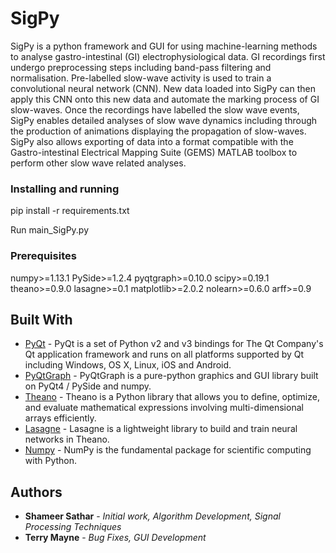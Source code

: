 # SigPy

SigPy is a python framework and GUI for using machine-learning methods to analyse gastro-intestinal (GI) electrophysiological data. GI recordings first undergo preprocessing steps including band-pass filtering and normalisation. Pre-labelled slow-wave activity is used to train a convolutional neural network (CNN). New data loaded into SigPy can then apply this CNN onto this new data and automate the marking process of GI slow-waves. Once the recordings have labelled the slow wave events, SigPy enables detailed analyses of slow wave dynamics including through the production of animations displaying the propagation of slow-waves. SigPy also allows exporting of data into a format compatible with the Gastro-intestinal Electrical Mapping Suite (GEMS) MATLAB toolbox to perform other slow wave related analyses.  


### Installing and running
pip install -r requirements.txt 

Run main_SigPy.py

### Prerequisites
numpy>=1.13.1
PySide>=1.2.4
pyqtgraph>=0.10.0
scipy>=0.19.1
theano>=0.9.0
lasagne>=0.1
matplotlib>=2.0.2
nolearn>=0.6.0
arff>=0.9


## Built With
* [PyQt](https://riverbankcomputing.com/software/pyqt) - PyQt is a set of Python v2 and v3 bindings for The Qt Company's Qt application framework and runs on all platforms supported by Qt including Windows, OS X, Linux, iOS and Android.
* [PyQtGraph](http://www.pyqtgraph.org) - PyQtGraph is a pure-python graphics and GUI library built on PyQt4 / PySide and numpy. 
* [Theano](http://deeplearning.net/software/theano/) - Theano is a Python library that allows you to define, optimize, and evaluate mathematical expressions involving multi-dimensional arrays efficiently.
* [Lasagne](https://github.com/Lasagne/Lasagne) - Lasagne is a lightweight library to build and train neural networks in Theano.
* [Numpy](http://www.numpy.org) - NumPy is the fundamental package for scientific computing with Python.


## Authors
* **Shameer Sathar** - *Initial work, Algorithm Development, Signal Processing Techniques* 
* **Terry Mayne** - *Bug Fixes, GUI Development* 
